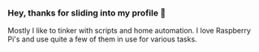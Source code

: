 ### Hey, thanks for sliding into my profile 👋

Mostly I like to tinker with scripts and home automation. I love Raspberry Pi's and use quite a few of them in use for various tasks. 




